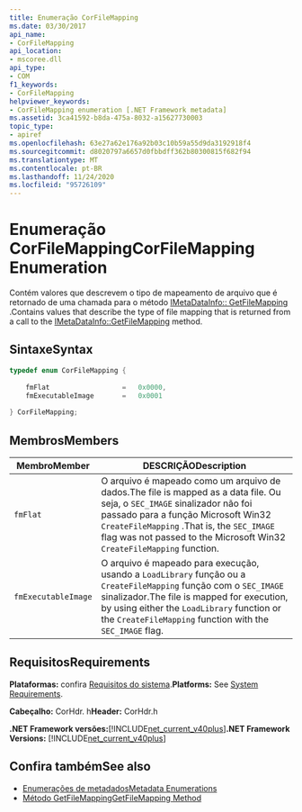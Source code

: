 ```yaml
---
title: Enumeração CorFileMapping
ms.date: 03/30/2017
api_name:
- CorFileMapping
api_location:
- mscoree.dll
api_type:
- COM
f1_keywords:
- CorFileMapping
helpviewer_keywords:
- CorFileMapping enumeration [.NET Framework metadata]
ms.assetid: 3ca41592-b8da-475a-8032-a15627730003
topic_type:
- apiref
ms.openlocfilehash: 63e27a62e176a92b03c10b59a55d9da3192918f4
ms.sourcegitcommit: d8020797a6657d0fbbdff362b80300815f682f94
ms.translationtype: MT
ms.contentlocale: pt-BR
ms.lasthandoff: 11/24/2020
ms.locfileid: "95726109"
---
```

# <a name="corfilemapping-enumeration"></a><span data-ttu-id="024e8-102">Enumeração CorFileMapping</span><span class="sxs-lookup"><span data-stu-id="024e8-102">CorFileMapping Enumeration</span></span>

<span data-ttu-id="024e8-103">Contém valores que descrevem o tipo de mapeamento de arquivo que é retornado de uma chamada para o método [IMetaDataInfo:: GetFileMapping](imetadatainfo-getfilemapping-method.md) .</span><span class="sxs-lookup"><span data-stu-id="024e8-103">Contains values that describe the type of file mapping that is returned from a call to the [IMetaDataInfo::GetFileMapping](imetadatainfo-getfilemapping-method.md) method.</span></span>  
  
## <a name="syntax"></a><span data-ttu-id="024e8-104">Sintaxe</span><span class="sxs-lookup"><span data-stu-id="024e8-104">Syntax</span></span>  
  
```cpp  
typedef enum CorFileMapping {  
  
    fmFlat                  =   0x0000,  
    fmExecutableImage       =   0x0001  
  
} CorFileMapping;  
```  
  
## <a name="members"></a><span data-ttu-id="024e8-105">Membros</span><span class="sxs-lookup"><span data-stu-id="024e8-105">Members</span></span>  
  
|<span data-ttu-id="024e8-106">Membro</span><span class="sxs-lookup"><span data-stu-id="024e8-106">Member</span></span>|<span data-ttu-id="024e8-107">DESCRIÇÃO</span><span class="sxs-lookup"><span data-stu-id="024e8-107">Description</span></span>|  
|------------|-----------------|  
|`fmFlat`|<span data-ttu-id="024e8-108">O arquivo é mapeado como um arquivo de dados.</span><span class="sxs-lookup"><span data-stu-id="024e8-108">The file is mapped as a data file.</span></span> <span data-ttu-id="024e8-109">Ou seja, o `SEC_IMAGE` sinalizador não foi passado para a função Microsoft Win32 `CreateFileMapping` .</span><span class="sxs-lookup"><span data-stu-id="024e8-109">That is, the `SEC_IMAGE` flag was not passed to the Microsoft Win32 `CreateFileMapping` function.</span></span>|  
|`fmExecutableImage`|<span data-ttu-id="024e8-110">O arquivo é mapeado para execução, usando a `LoadLibrary` função ou a `CreateFileMapping` função com o `SEC_IMAGE` sinalizador.</span><span class="sxs-lookup"><span data-stu-id="024e8-110">The file is mapped for execution, by using either the `LoadLibrary` function or the `CreateFileMapping` function with the `SEC_IMAGE` flag.</span></span>|  
  
## <a name="requirements"></a><span data-ttu-id="024e8-111">Requisitos</span><span class="sxs-lookup"><span data-stu-id="024e8-111">Requirements</span></span>  

 <span data-ttu-id="024e8-112">**Plataformas:** confira [Requisitos do sistema](../../get-started/system-requirements.md).</span><span class="sxs-lookup"><span data-stu-id="024e8-112">**Platforms:** See [System Requirements](../../get-started/system-requirements.md).</span></span>  
  
 <span data-ttu-id="024e8-113">**Cabeçalho:** CorHdr. h</span><span class="sxs-lookup"><span data-stu-id="024e8-113">**Header:** CorHdr.h</span></span>  
  
 <span data-ttu-id="024e8-114">**.NET Framework versões:**[!INCLUDE[net_current_v40plus](../../../../includes/net-current-v40plus-md.md)]</span><span class="sxs-lookup"><span data-stu-id="024e8-114">**.NET Framework Versions:** [!INCLUDE[net_current_v40plus](../../../../includes/net-current-v40plus-md.md)]</span></span>  
  
## <a name="see-also"></a><span data-ttu-id="024e8-115">Confira também</span><span class="sxs-lookup"><span data-stu-id="024e8-115">See also</span></span>

- [<span data-ttu-id="024e8-116">Enumerações de metadados</span><span class="sxs-lookup"><span data-stu-id="024e8-116">Metadata Enumerations</span></span>](metadata-enumerations.md)
- [<span data-ttu-id="024e8-117">Método GetFileMapping</span><span class="sxs-lookup"><span data-stu-id="024e8-117">GetFileMapping Method</span></span>](imetadatainfo-getfilemapping-method.md)
